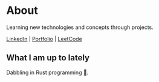# About

Learning new technologies and concepts through projects.

[LinkedIn](https://www.linkedin.com/in/altaf-agowun/) | [Portfolio](https://altafagowun.web.app/) | [LeetCode](https://leetcode.com/u/ma-altaf/)

## What I am up to lately

Dabbling in Rust programming [👀](https://github.com/ma-altaf/cli_search).

